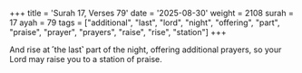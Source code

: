+++
title = 'Surah 17, Verses 79'
date = '2025-08-30'
weight = 2108
surah = 17
ayah = 79
tags = ["additional", "last", "lord", "night", "offering", "part", "praise", "prayer", "prayers", "raise", "rise", "station"]
+++

And rise at ˹the last˺ part of the night, offering additional prayers, so your Lord may raise you to a station of praise.